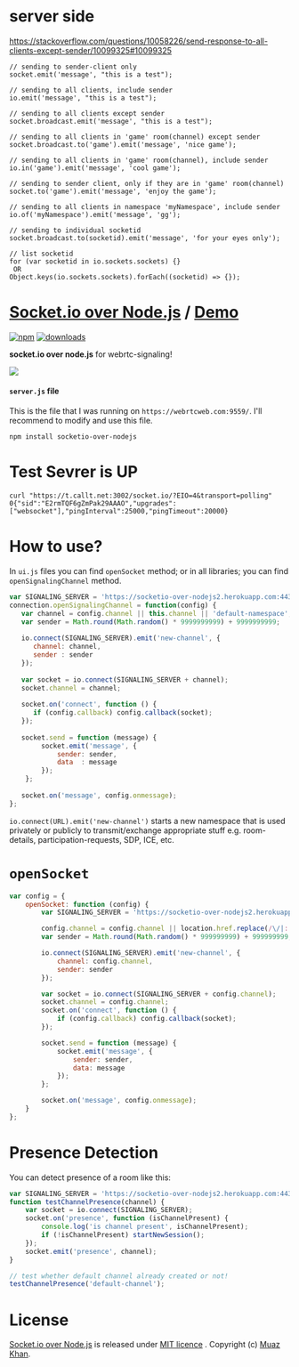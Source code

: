 # server side
https://stackoverflow.com/questions/10058226/send-response-to-all-clients-except-sender/10099325#10099325
```
// sending to sender-client only
socket.emit('message', "this is a test");

// sending to all clients, include sender
io.emit('message', "this is a test");

// sending to all clients except sender
socket.broadcast.emit('message', "this is a test");

// sending to all clients in 'game' room(channel) except sender
socket.broadcast.to('game').emit('message', 'nice game');

// sending to all clients in 'game' room(channel), include sender
io.in('game').emit('message', 'cool game');

// sending to sender client, only if they are in 'game' room(channel)
socket.to('game').emit('message', 'enjoy the game');

// sending to all clients in namespace 'myNamespace', include sender
io.of('myNamespace').emit('message', 'gg');

// sending to individual socketid
socket.broadcast.to(socketid).emit('message', 'for your eyes only');

// list socketid
for (var socketid in io.sockets.sockets) {}
 OR
Object.keys(io.sockets.sockets).forEach((socketid) => {});
```
# [Socket.io over Node.js](https://github.com/muaz-khan/WebRTC-Experiment/blob/master/socketio-over-nodejs) / [Demo](https://www.webrtc-experiment.com/video-conferencing/) 

[![npm](https://img.shields.io/npm/v/socketio-over-nodejs.svg)](https://npmjs.org/package/socketio-over-nodejs) [![downloads](https://img.shields.io/npm/dm/socketio-over-nodejs.svg)](https://npmjs.org/package/socketio-over-nodejs)

**socket.io over node.js** for webrtc-signaling!

<a href="https://nodei.co/npm/socketio-over-nodejs/">
    <img src="https://nodei.co/npm/socketio-over-nodejs.png">
</a>

#### `server.js` file

This is the file that I was running on `https://webrtcweb.com:9559/`. I'll recommend to modify and use this file.

```
npm install socketio-over-nodejs
```
# Test Sevrer is UP
```
curl "https://t.callt.net:3002/socket.io/?EIO=4&transport=polling"
0{"sid":"E2rmTQF6gZmPak29AAAO","upgrades":["websocket"],"pingInterval":25000,"pingTimeout":20000}
```

# How to use?

In `ui.js` files you can find `openSocket` method; or in all libraries; you can find `openSignalingChannel` method.

```javascript
var SIGNALING_SERVER = 'https://socketio-over-nodejs2.herokuapp.com:443/';
connection.openSignalingChannel = function(config) {
   var channel = config.channel || this.channel || 'default-namespace';
   var sender = Math.round(Math.random() * 9999999999) + 9999999999;
   
   io.connect(SIGNALING_SERVER).emit('new-channel', {
      channel: channel,
      sender : sender
   });
   
   var socket = io.connect(SIGNALING_SERVER + channel);
   socket.channel = channel;
   
   socket.on('connect', function () {
      if (config.callback) config.callback(socket);
   });
   
   socket.send = function (message) {
        socket.emit('message', {
            sender: sender,
            data  : message
        });
    };
   
   socket.on('message', config.onmessage);
};
```

`io.connect(URL).emit('new-channel')` starts a new namespace that is used privately or publicly to transmit/exchange appropriate stuff e.g. room-details, participation-requests, SDP, ICE, etc.

# `openSocket`

```javascript
var config = {
    openSocket: function (config) {
        var SIGNALING_SERVER = 'https://socketio-over-nodejs2.herokuapp.com:443/';

        config.channel = config.channel || location.href.replace(/\/|:|#|%|\.|\[|\]/g, '');
        var sender = Math.round(Math.random() * 999999999) + 999999999;

        io.connect(SIGNALING_SERVER).emit('new-channel', {
            channel: config.channel,
            sender: sender
        });

        var socket = io.connect(SIGNALING_SERVER + config.channel);
        socket.channel = config.channel;
        socket.on('connect', function () {
            if (config.callback) config.callback(socket);
        });

        socket.send = function (message) {
            socket.emit('message', {
                sender: sender,
                data: message
            });
        };

        socket.on('message', config.onmessage);
    }
};

```

# Presence Detection

You can detect presence of a room like this:

```javascript
var SIGNALING_SERVER = 'https://socketio-over-nodejs2.herokuapp.com:443/';
function testChannelPresence(channel) {
    var socket = io.connect(SIGNALING_SERVER);
    socket.on('presence', function (isChannelPresent) {
        console.log('is channel present', isChannelPresent);
        if (!isChannelPresent) startNewSession();
    });
    socket.emit('presence', channel);
}

// test whether default channel already created or not!
testChannelPresence('default-channel');
```

# License

[Socket.io over Node.js](https://github.com/muaz-khan/WebRTC-Experiment/blob/master/socketio-over-nodejs) is released under [MIT licence](https://www.webrtc-experiment.com/licence/) . Copyright (c) [Muaz Khan](https://MuazKhan.com).

